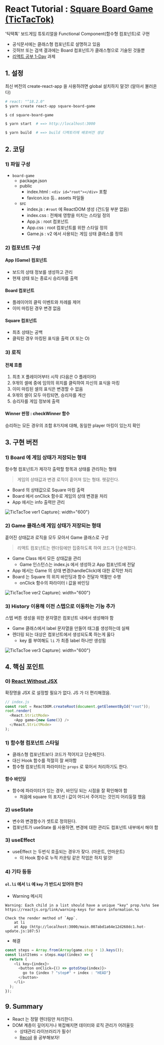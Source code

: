 # React Tutorial : [Square Board Game (TicTacTok)](https://reactjs.org/tutorial/tutorial.html#inspecting-the-starter-code)

'틱택톡' 보드게임 튜토리얼을 Functional Component(함수형 컴포넌트)로 구현

- 공식문서에는 클래스형 컴포넌트로 설명하고 있음
- 깃허브 또는 검색 결과에는 Board 컴포넌트가 클래스형으로 기술된 것들뿐
- [리액트 공부 1-Day](https://taejoone.jeju.onl/posts/2022-11-21-react-tutorial-day1/) 과제

## 1. 설정

최신 버전의 create-react-app 을 사용하려면 global 설치하지 말것! (알아서 불러온다)

```bash
# react: "^18.2.0"
$ yarn create react-app square-board-game

$ cd square-board-game

$ yarn start  # ==> http://localhost:3000

$ yarn build  # ==> build 디렉토리에 배포버전 생성
```

## 2. 코딩

### 1) 파일 구성

- `board-game`
  - package.json
  - public
    - index.html : `<div id="root"></div>` 포함
    - favicon.ico 등.. assets 파일들
  - src
    - index.js : `#root` 에 ReactDOM 생성 (건드릴 부분 없음)
    - index.css : 전체에 영향을 미치는 스타일 정의
    - App.js : root 컴포넌트
    - App.css : root 컴포넌트를 위한 스타일 정의
    - Game.js : v2 에서 사용되는 게임 상태 클래스를 정의

### 2) 컴포넌트 구성

#### App (Game) 컴포넌트

- 보드의 상태 정보를 생성하고 관리
- 현재 상태 또는 종료시 승리자를 출력

#### Board 컴포넌트

- 플레이어의 클릭 이벤트와 차례를 제어
- 이미 마킹된 경우 변경 없음

#### Square 컴포넌트

- 최초 상태는 공백
- 클릭된 경우 마킹된 표식을 출력 (X 또는 O)

### 3) 로직

#### 전체 흐름

1. 최초 X 플레이어부터 시작 (다음은 O 플레이어)
2. 9개의 셀에 중에 임의의 위치를 클릭하여 자신의 표식을 마킹
3. 이미 마킹된 셀의 표식은 변경할 수 없음
4. 9개의 셀이 모두 마킹되면, 승리자를 계산
5. 승리자를 게임 정보에 출력

#### Winner 판정 : checkWinner 함수

승리하는 모든 경우의 조합 8가지에 대해, 동일한 player 마킹이 있는지 확인

## 3. 구현 버전

### 1) Board 에 게임 상태가 저장되는 형태

함수형 컴포넌트가 제각각 출력할 항목과 상태를 관리하는 형태

> 게임의 상태값과 변경 로직이 흩어져 있는 형태. 헷갈린다.

- Board 의 상태값으로 Square 마킹 출력
- Board 에서 onClick 함수로 게임의 상태 변경을 처리
- App 에서는 info 출력만 관리

![TicTacToe ver1 Capture](/assets/react-tictactoe-ver1.png){: width="600"}

### 2) Game 클래스에 게임 상태가 저장되는 형태

흩어진 상태값과 로직을 모두 모아서 Game 클래스로 구성

> 리액트 컴포넌트는 렌더링에만 집중하도록 하여 코드가 단순해졌다.

- Game Class 에서 모든 상태값을 관리
  - Game 인스턴스는 index.js 에서 생성하고 App 컴포넌트에 전달
- App 에서는 Game 의 상태 변경(handleClick)에 대한 로직만 처리
- Board 는 Square 의 위치 바인딩과 함수 전달자 역활만 수행
  - onClick 함수의 파라미터 i 값을 바인딩

![TicTacToe ver2 Capture](/assets/react-tictactoe-ver2.png){: width="600"}

### 3) History 이용해 이전 스텝으로 이동하는 기능 추가

스텝 버튼 생성을 위한 문자열은 컴포넌트 내에서 생성해야 함

- Game 클래스에서 label 문자열을 만들어 태그를 생성하는데 실패
- 렌더링 되는 대상은 컴포넌트에서 생성되도록 하는게 옳다
  - key 를 부여해도 `li` 가 최종 label 하나만 생성됨

![TicTacToe ver3 Capture](/assets/react-tictactoe-ver3-signed.png){: width="600"}

## 4. 핵심 포인트

### 0) [React Without JSX](https://reactjs.org/docs/react-without-jsx.html)

확장명을 JSX 로 설정할 필요가 없다. JS 가 더 편리해졌음.

```js
// index.js
const root = ReactDOM.createRoot(document.getElementById("root"));
root.render(
  <React.StrictMode>
    <App game={new Game()} />
  </React.StrictMode>
);
```

### 1) 함수형 컴포넌트 스타일

- 클래스형 컴포넌트보다 코드가 적어지고 단순해진다.
- 대신 Hook 함수를 적절히 잘 써야함
- 함수형 컴포넌트의 파라미터는 `props` 로 묶어서 처리하기도 한다.

#### 함수 바인딩

- 함수에 파라미터가 있는 경우, 바인딩 되는 시점을 잘 확인해야 함
  - 처음에 square 의 포지션 i 값이 어디서 주어지는 것인지 어리둥절 했음

### 2) useState

- 변수와 변경함수가 셋트로 정의된다.
- 컴포넌트가 useState 를 사용하면, 변경에 대한 관리도 컴포넌트 내부에서 해야 함

### 3) useEffect

- useEffect 는 두번식 호출되는 경우가 잦다. (마운트, 언마운트)
  - 이 Hook 함수로 누적 카운팅 같은 작업은 하지 말것!

### 4) 기타 등등

#### `ol.li` 에서 `li` 에 `key` 가 반드시 있어야 한다

- Warning 메시지

```text
Warning: Each child in a list should have a unique "key" prop.%s%s See https://reactjs.org/link/warning-keys for more information.%s

Check the render method of `App`.
    at li
    at App (http://localhost:3000/main.007abd1a64e12d268dc1.hot-update.js:107:5)
```

- 해결

```js
const steps = Array.from(Array(game.step + 1).keys());
const listItems = steps.map((index) => {
  return (
    <li key={index}>
      <button onClick={() => gotoStep(index)}>
        go to {index ? "step#" + index : "HEAD"}
      </button>
    </li>
  );
});
```

## 9. Summary

- React 는 정말 렌더링만 처리한다.
- DOM 계층이 깊어지거나 복잡해지면 데이터와 로직 관리가 어려울듯
  - 상태관리 라이브러리가 필수!
  - [Recoil](https://recoiljs.org/docs/introduction/getting-started) 을 공부해보자!
